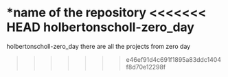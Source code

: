 
*name of the repository
<<<<<<< HEAD
holbertonscholl-zero_day
=======
holbertonscholl-zero_day
there are all the projects from zero day

>>>>>>> e46ef91d4c691f1895a83ddc1404f8d70e12298f
